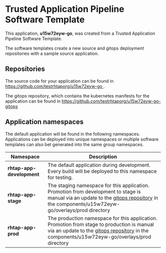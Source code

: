 # Trusted Application Pipeline Software Template

This application, **u15w72eyw-go**, was created from a Trusted Application Pipeline Software Template.

The software templates create a new source and gitops deployment repositories with a sample source application. 

## Repositories

The source code for your application can be found in [https://github.com/testrhtaporg/u15w72eyw-go ](https://github.com/testrhtaporg/u15w72eyw-go ).
 
The gitops repository, which contains the kubernetes manifests for the application can be found in 
[https://github.com/testrhtaporg/u15w72eyw-go-gitops ](https://github.com/testrhtaporg/u15w72eyw-go-gitops ) 

## Application namespaces 

The default application will be found in the following namespaces. Applications can be deployed into unique namespaces or multiple software templates can also bet generated into the same group namespaces.  

|  Namespace   |  Description   |  
| -------- | -------- |   
| **rhtap-app-development** | The default application during development. Every build will be deployed to this namespace for testing. | 
| **rhtap-app-stage** | The staging namespace for this application. Promotion from development to stage is manual via an update to the [gitops repository](https://github.com/testrhtaporg/u15w72eyw-go-gitops ) in the components/u15w72eyw-go/overlays/prod directory |  
| **rhtap-app-prod** | The production namespace for this application. Promotion from stage to production is manual via an update to the [gitops repository](https://github.com/testrhtaporg/u15w72eyw-go-gitops ) in the components/u15w72eyw-go/overlays/prod directory | 